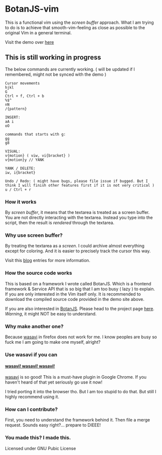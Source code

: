 # BotanJS-vim
This is a functional vim using the *screen buffer* approach. What I am trying to do is to achieve that smooth-vim-feeling as close as possible to the original Vim in a general terminal.

Visit the demo over [here](https://tgckpg.github.io/BotanJS-vim)

## This is still working in progress
The below commands are currently working. ( will be updated if I remembered, might not be synced with the demo )
```
Cursor movements
hjkl
G
Ctrl + f, Ctrl + b
%$^
nN
/{pattern}

INSERT:
aA i
oO

commands that starts with g:
gg
g8

VISUAL:
v{motion} ( viw, vi{bracket} )
v{motion}y // YANK

YANK / DELETE:
iw, i{bracket}

Undo / Redo: ( might have bugs, please file issue if bugged. But I think I will finish other features first if it is not very critical )
u / Ctrl + r

```

### How it works
By *screen buffer*, it means that the textarea is treated as a screen buffer. You are not directly interacting with the textarea. Instead you type into the script, then the result is *rendered* through the textarea.

### Why use screen buffer?
By treating the textarea as a *screen*. I could archive almost everything except for coloring. And it is easier to precisely track the cursor this way.

Visit this [blog](https://blog.astropenguin.net/article/view/vimarea-day-1-hjkl/) entries for more information.

### How the source code works
This is based on a framework I wrote called BotanJS. Which is a frontend framework & Service API that is so big that I am too busy ( lazy ) to explain. If you are only interested in the Vim itself only. It is recommended to download the compiled source code provided in the demo site above.

If you are also interested in [BotanJS](https://github.com/tgckpg/BotanJS). Please head to the project page [here](https://github.com/tgckpg/BotanJS). *Warning*, it might NOT be easy to understand.

### Why make another one?
Because [wasavi](https://github.com/akahuku/wasavi) in firefox does not work for me. I know peoples are busy so fuck me I am going to make one myself, alright?

### Use wasavi if you can
#### [wasavi! wasavi! wasavi!](https://github.com/akahuku/wasavi)
[wasavi](https://github.com/akahuku/wasavi) is so good! This is a must-have plugin in Google Chrome. If you haven't heard of that yet seriously go use it now!

I tried porting it into the browser tho. But I am too stupid to do that. But still I highly recommend using it.

### How can I contribute?
First, you need to understand the framework behind it. Then file a merge request. Sounds easy right?... prepare to DIEEE!

### You made this? I made this.
Licensed under GNU Pubic License
